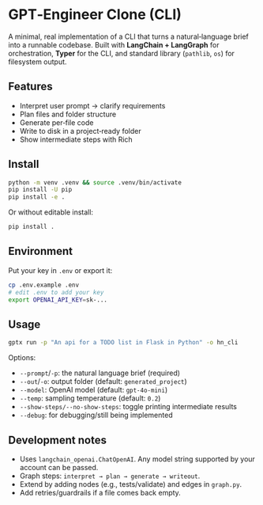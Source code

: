 # GPT‑Engineer Clone (CLI)

A minimal, real implementation of a CLI that turns a natural‑language brief into a runnable codebase.
Built with **LangChain + LangGraph** for orchestration, **Typer** for the CLI, and standard library
(`pathlib`, `os`) for filesystem output.

## Features
- Interpret user prompt → clarify requirements
- Plan files and folder structure
- Generate per‑file code
- Write to disk in a project‑ready folder
- Show intermediate steps with Rich

## Install

```bash
python -m venv .venv && source .venv/bin/activate
pip install -U pip
pip install -e .
```

Or without editable install:

```bash
pip install .
```

## Environment

Put your key in `.env` or export it:

```bash
cp .env.example .env
# edit .env to add your key
export OPENAI_API_KEY=sk-...
```

## Usage

```bash
gptx run -p "An api for a TODO list in Flask in Python" -o hn_cli
```

Options:

- `--prompt`/`-p`: the natural language brief (required)
- `--out`/`-o`: output folder (default: `generated_project`)
- `--model`: OpenAI model (default: `gpt-4o-mini`)
- `--temp`: sampling temperature (default: `0.2`)
- `--show-steps/--no-show-steps`: toggle printing intermediate results
- `--debug`: for debugging/still being implemented

## Development notes

- Uses `langchain_openai.ChatOpenAI`. Any model string supported by your account can be passed.
- Graph steps: `interpret → plan → generate → writeout`.
- Extend by adding nodes (e.g., tests/validate) and edges in `graph.py`.
- Add retries/guardrails if a file comes back empty.